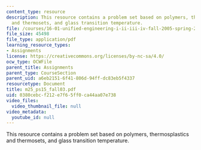 ```yaml
---
content_type: resource
description: This resource contains a problem set based on polymers, thermosplastics
  and thermosets, and glass transition temperature.
file: /courses/16-01-unified-engineering-i-ii-iii-iv-fall-2005-spring-2006/0380cebcf212e7f65ff0ca44aa07e738_m25_ps15_fall03.pdf
file_size: 45498
file_type: application/pdf
learning_resource_types:
- Assignments
license: https://creativecommons.org/licenses/by-nc-sa/4.0/
ocw_type: OCWFile
parent_title: Assignments
parent_type: CourseSection
parent_uid: a6eb2151-6f41-806d-94ff-dc83eb5f4337
resourcetype: Document
title: m25_ps15_fall03.pdf
uid: 0380cebc-f212-e7f6-5ff0-ca44aa07e738
video_files:
  video_thumbnail_file: null
video_metadata:
  youtube_id: null
---
```

This resource contains a problem set based on polymers, thermosplastics and thermosets, and glass transition temperature.